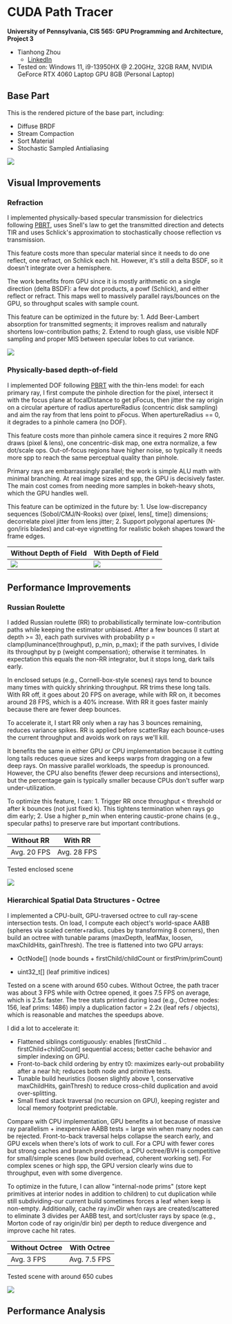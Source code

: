 CUDA Path Tracer
================

**University of Pennsylvania, CIS 565: GPU Programming and Architecture, Project 3**

* Tianhong Zhou
  * [LinkedIn](https://www.linkedin.com/in/tianhong-zhou-b559aa159/)
* Tested on: Windows 11, i9-13950HX @ 2.20GHz, 32GB RAM, NVIDIA GeForce RTX 4060 Laptop GPU 8GB (Personal Laptop)

## Base Part

This is the rendered picture of the base part, including:
- Diffuse BRDF
- Stream Compaction
- Sort Material
- Stochastic Sampled Antialiasing

![](img/Part1.png)

## Visual Improvements

### Refraction

I implemented physically-based specular transmission for dielectrics following [PBRT](https://pbr-book.org/4ed/Reflection_Models/Specular_Reflection_and_Transmission#fragment-FresnelInlineFunctions-1), uses Snell's law to get the transmitted direction and detects TIR and uses Schlick's approximation to stochastically choose reflection vs transmission.

This feature costs more than specular material since it needs to do one reflect, one refract, on Schlick each hit. However, it's still a delta BSDF, so it doesn't integrate over a hemisphere.

The work benefits from GPU since it is mostly arithmetic on a single direction (delta BSDF): a few dot products, a powf (Schlick), and either reflect or refract. This maps well to massively parallel rays/bounces on the GPU, so throughput scales with sample count.

This feature can be optimized in the future by: 1. Add Beer-Lambert absorption for transmitted segments; it improves realism and naturally shortens low-contribution paths; 2. Extend to rough glass, use visible NDF sampling and proper MIS between specular lobes to cut variance.

![](img/Refraction.png)

### Physically-based depth-of-field

I implemented DOF following [PBRT](https://pbr-book.org/4ed/Cameras_and_Film/Projective_Camera_Models#TheThinLensModelandDepthofField) with the thin-lens model: for each primary ray, I first compute the pinhole direction for the pixel, intersect it with the focus plane at focalDistance to get pFocus, then jitter the ray origin on a circular aperture of radius apertureRadius (concentric disk sampling) and aim the ray from that lens point to pFocus. When apertureRadius == 0, it degrades to a pinhole camera (no DOF).

This feature costs more than pinhole camera since it requires 2 more RNG draws (pixel & lens), one concentric-disk map, one extra normalize, a few dot/scale ops. Out-of-focus regions have higher noise, so typically it needs more spp to reach the same perceptual quality than pinhole.

Primary rays are embarrassingly parallel; the work is simple ALU math with minimal branching. At real image sizes and spp, the GPU is decisively faster. The main cost comes from needing more samples in bokeh-heavy shots, which the GPU handles well.

This feature can be optimized in the future by: 1. Use low-discrepancy sequences (Sobol/CMJ/N-Rooks) over (pixel, lens[, time]) dimensions; decorrelate pixel jitter from lens jitter; 2. Support polygonal apertures (N-gon/iris blades) and cat-eye vignetting for realistic bokeh shapes toward the frame edges.

Without Depth of Field | With Depth of Field
--- | ---
![](img/WithoutDOF.png) | ![](img/WithDOF.png)

## Performance Improvements

### Russian Roulette

I added Russian roulette (RR) to probabilistically terminate low-contribution paths while keeping the estimator unbiased. After a few bounces (I start at depth >= 3), each path survives with probability
p = clamp(luminance(throughput), p_min, p_max);
if the path survives, I divide its throughput by p (weight compensation); otherwise it terminates. In expectation this equals the non-RR integrator, but it stops long, dark tails early.

In enclosed setups (e.g., Cornell-box-style scenes) rays tend to bounce many times with quickly shrinking throughput. RR trims these long tails. With RR off, it goes about 20 FPS on average, while with RR on, it becomes around 28 FPS, which is a 40% increase. With RR it goes faster mainly because there are fewer deep bounces.

To accelerate it, I start RR only when a ray has 3 bounces remaining, reduces variance spikes. RR is applied before scatterRay each bounce-uses the current throughput and avoids work on rays we'll kill.

It benefits the same in either GPU or CPU implementation because it cutting long tails reduces queue sizes and keeps warps from dragging on a few deep rays. On massive parallel workloads, the speedup is pronounced. However, the CPU also benefits (fewer deep recursions and intersections), but the percentage gain is typically smaller because CPUs don't suffer warp under-utilization.

To optimize this feature, I can: 1. Trigger RR once throughput < threshold or after k bounces (not just fixed k). This tightens termination when rays go dim early; 2. Use a higher p_min when entering caustic-prone chains (e.g., specular paths) to preserve rare but important contributions.

Without RR | With RR 
--- | ---
Avg. 20 FPS | Avg. 28 FPS

Tested enclosed scene

![](img/WithoutRR-20FPS.png) 

### Hierarchical Spatial Data Structures - Octree

I implemented a CPU-built, GPU-traversed octree to cull ray-scene intersection tests. On load, I compute each object's world-space AABB (spheres via scaled center+radius, cubes by transforming 8 corners), then build an octree with tunable params (maxDepth, leafMax, loosen, maxChildHits, gainThresh). The tree is flattened into two GPU arrays:
- OctNode[] (node bounds + firstChild/childCount or firstPrim/primCount)

- uint32_t[] (leaf primitive indices)

Tested on a scene with around 650 cubes. Without Octree, the path tracer was about 3 FPS while with Octree opened, it goes 7.5 FPS on average, which is 2.5x faster. The tree stats printed during load (e.g., Octree nodes: 156, leaf prims: 1486) imply a duplication factor = 2.2x (leaf refs / objects), which is reasonable and matches the speedups above.

I did a lot to accelerate it: 
- Flattened siblings contiguously: enables [firstChild .. firstChild+childCount] sequential access; better cache behavior and simpler indexing on GPU. 
- Front-to-back child ordering by entry t0: maximizes early-out probability after a near hit; reduces both node and primitive tests.
- Tunable build heuristics (loosen slightly above 1, conservative maxChildHits, gainThresh) to reduce cross-child duplication and avoid over-splitting.
- Small fixed stack traversal (no recursion on GPU), keeping register and local memory footprint predictable.

Compare with CPU implementation, GPU benefits a lot because of massive ray parallelism + inexpensive AABB tests = large win when many nodes can be rejected. Front-to-back traversal helps collapse the search early, and GPU excels when there's lots of work to cull. For a CPU with fewer cores but strong caches and branch prediction, a CPU octree/BVH is competitive for small/simple scenes (low build overhead, coherent working set). For complex scenes or high spp, the GPU version clearly wins due to throughput, even with some divergence.

To optimize in the future, I can allow "internal-node prims" (store kept primitives at interior nodes in addition to children) to cut duplication while still subdividing-our current build sometimes forces a leaf when keep is non-empty. Additionally, cache ray.invDir when rays are created/scattered to eliminate 3 divides per AABB test, and sort/cluster rays by space (e.g., Morton code of ray origin/dir bin) per depth to reduce divergence and improve cache hit rates.

Without Octree | With Octree 
--- | ---
Avg. 3 FPS | Avg. 7.5 FPS

Tested scene with around 650 cubes

![](img/650cubes.png)

## Performance Analysis

